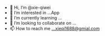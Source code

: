 - 👋 Hi, I’m @xie-qiwei
- 👀 I’m interested in ...App
- 🌱 I’m currently learning ...
- 💞️ I’m looking to collaborate on ...
- 📫 How to reach me ...xieqi1688@gmial.com

<!---
xie-qiwei/xie-qiwei is a ✨ special ✨ repository because its `README.md` (this file) appears on your GitHub profile.
You can click the Preview link to take a look at your changes.
--->
